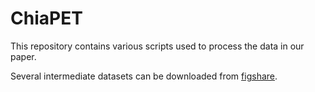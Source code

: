 # ChiaPET

This repository contains various scripts used to process the data in our paper.

Several intermediate datasets can be downloaded from [figshare](https://figshare.com/projects/ChIA_PET_Variation_Project/19507).
